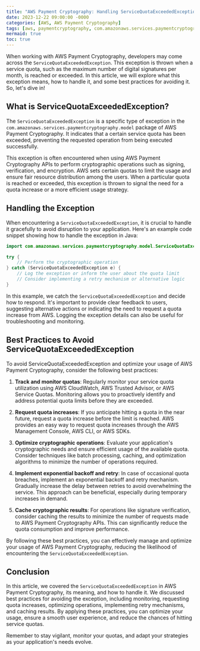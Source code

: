 ```yaml
---
title: "AWS Payment Cryptography: Handling ServiceQuotaExceededException"
date: 2023-12-22 09:00:00 -0000
categories: [AWS, AWS Payment Cryptography]
tags: [aws, paymentcryptography, com.amazonaws.services.paymentcryptography.model]
mermaid: true
toc: true
---
```



<!--Introduction-->
When working with AWS Payment Cryptography, developers may come across the `ServiceQuotaExceededException`. This exception is thrown when a service quota, such as the maximum number of digital signatures per month, is reached or exceeded. In this article, we will explore what this exception means, how to handle it, and some best practices for avoiding it. So, let's dive in!

## What is ServiceQuotaExceededException?
The `ServiceQuotaExceededException` is a specific type of exception in the `com.amazonaws.services.paymentcryptography.model` package of AWS Payment Cryptography. It indicates that a certain service quota has been exceeded, preventing the requested operation from being executed successfully.

This exception is often encountered when using AWS Payment Cryptography APIs to perform cryptographic operations such as signing, verification, and encryption. AWS sets certain quotas to limit the usage and ensure fair resource distribution among the users. When a particular quota is reached or exceeded, this exception is thrown to signal the need for a quota increase or a more efficient usage strategy.

## Handling the Exception
When encountering a `ServiceQuotaExceededException`, it is crucial to handle it gracefully to avoid disruption to your application. Here's an example code snippet showing how to handle the exception in Java:

```java
import com.amazonaws.services.paymentcryptography.model.ServiceQuotaExceededException;

try {
    // Perform the cryptographic operation
} catch (ServiceQuotaExceededException e) {
    // Log the exception or inform the user about the quota limit
    // Consider implementing a retry mechanism or alternative logic
}
```

In this example, we catch the `ServiceQuotaExceededException` and decide how to respond. It's important to provide clear feedback to users, suggesting alternative actions or indicating the need to request a quota increase from AWS. Logging the exception details can also be useful for troubleshooting and monitoring.

## Best Practices to Avoid ServiceQuotaExceededException
To avoid ServiceQuotaExceededException and optimize your usage of AWS Payment Cryptography, consider the following best practices:

1. **Track and monitor quotas**: Regularly monitor your service quota utilization using AWS CloudWatch, AWS Trusted Advisor, or AWS Service Quotas. Monitoring allows you to proactively identify and address potential quota limits before they are exceeded.

2. **Request quota increases**: If you anticipate hitting a quota in the near future, request a quota increase before the limit is reached. AWS provides an easy way to request quota increases through the AWS Management Console, AWS CLI, or AWS SDKs.

3. **Optimize cryptographic operations**: Evaluate your application's cryptographic needs and ensure efficient usage of the available quota. Consider techniques like batch processing, caching, and optimization algorithms to minimize the number of operations required.

4. **Implement exponential backoff and retry**: In case of occasional quota breaches, implement an exponential backoff and retry mechanism. Gradually increase the delay between retries to avoid overwhelming the service. This approach can be beneficial, especially during temporary increases in demand.

5. **Cache cryptographic results**: For operations like signature verification, consider caching the results to minimize the number of requests made to AWS Payment Cryptography APIs. This can significantly reduce the quota consumption and improve performance.

By following these best practices, you can effectively manage and optimize your usage of AWS Payment Cryptography, reducing the likelihood of encountering the `ServiceQuotaExceededException`.

## Conclusion
In this article, we covered the `ServiceQuotaExceededException` in AWS Payment Cryptography, its meaning, and how to handle it. We discussed best practices for avoiding the exception, including monitoring, requesting quota increases, optimizing operations, implementing retry mechanisms, and caching results. By applying these practices, you can optimize your usage, ensure a smooth user experience, and reduce the chances of hitting service quotas.

Remember to stay vigilant, monitor your quotas, and adapt your strategies as your application's needs evolve.